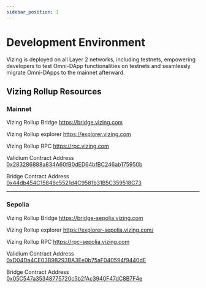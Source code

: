 ```yaml
---
sidebar_position: 1
---
```

# Development Environment

Vizing is deployed on all Layer 2 networks, including testnets, empowering developers to test Omni-DApp functionalities on testnets and seamlessly migrate Omni-DApps to the mainnet afterward.

## Vizing Rollup Resources

### Mainnet

Vizing Rollup Bridge
https://bridge.vizing.com

Vizing  Rollup explorer
https://explorer.vizing.com

Vizing  Rollup RPC
https://rpc.vizing.com

 Validium Contract Address
[0x283286888a834A60fB0dED64bfBC246ab175950b](https://etherscan.io/address/0x283286888a834A60fB0dED64bfBC246ab175950b)

Bridge Contract Address
[0x44db454C15846c5521d4C9581b31B5C359518C73](https://etherscan.io/address/0x44db454C15846c5521d4C9581b31B5C359518C73)

---
### Sepolia 

Vizing Rollup Bridge
https://bridge-sepolia.vizing.com

Vizing  Rollup explorer
https://explorer-sepolia.vizing.com/

Vizing  Rollup RPC
https://rpc-sepolia.vizing.com

 Validium Contract Address
[0xD04Da4CE03B98293BA3Ee0b75aF040594f9440dE](https://sepolia.etherscan.io/address/0xD04Da4CE03B98293BA3Ee0b75aF040594f9440dE)

Bridge Contract Address
[0x05C547a35348775720c5b2fAc3940F47dC8B7F4e](https://sepolia.etherscan.io/address/0x05C547a35348775720c5b2fAc3940F47dC8B7F4e)
